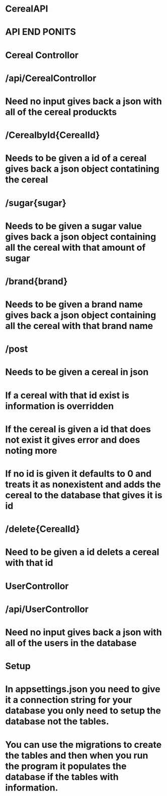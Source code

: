 # CerealAPI

# 

# API END PONITS

# Cereal Controllor

# /api/CerealControllor

# Need no input gives back a json with all of the cereal produckts

# /CerealbyId{CerealId}

# Needs to be given a id of a cereal gives back a json object contatining the cereal

# /sugar{sugar}

# Needs to be given a sugar value gives back a json object containing all the cereal with that amount of sugar

# 

# /brand{brand}

# Needs to be given a brand name gives back a json object containing all the cereal with that brand name

# /post

# Needs to be given a cereal in json

# If a cereal with that id exist is information is overridden

# If the cereal is given a id that does not exist it gives error and does noting more

# If  no id is given it defaults to 0 and treats it as nonexistent and adds the cereal to the database that gives it is id

# /delete{CerealId}

# Need to be given a id delets a cereal with that id

# UserControllor

# /api/UserControllor

# Need no input gives back a json with all of the users in the database

# 

# Setup

# In appsettings.json you need to give it a connection string for your database you only need to setup the database not the tables.

# You can use the migrations to create the tables and then when you run the program it populates the database if the tables with information.

# 

# 


